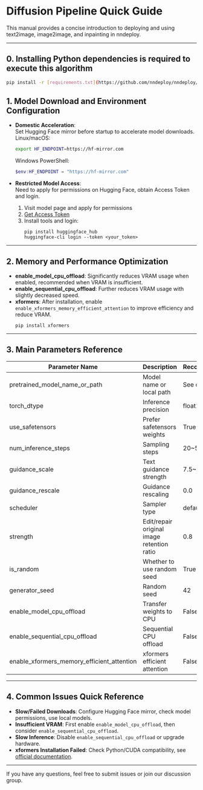
# Diffusion Pipeline Quick Guide

This manual provides a concise introduction to deploying and using text2image, image2image, and inpainting in nndeploy.

---

## 0. Installing Python dependencies is required to execute this algorithm

```bash
pip install -r [requirements.txt](https://github.com/nndeploy/nndeploy/blob/main/requirements.txt)
```

## 1. Model Download and Environment Configuration

- **Domestic Acceleration**:  
  Set Hugging Face mirror before startup to accelerate model downloads.  
  Linux/macOS:
  ```bash
  export HF_ENDPOINT=https://hf-mirror.com
  ```
  Windows PowerShell:
  ```powershell
  $env:HF_ENDPOINT = "https://hf-mirror.com"
  ```

- **Restricted Model Access**:  
  Need to apply for permissions on Hugging Face, obtain Access Token and login.  
  1. Visit model page and apply for permissions  
  2. [Get Access Token](https://huggingface.co/settings/tokens)  
  3. Install tools and login:
     ```
     pip install huggingface_hub
     huggingface-cli login --token <your_token>
     ```

---

## 2. Memory and Performance Optimization

- **enable_model_cpu_offload**: Significantly reduces VRAM usage when enabled, recommended when VRAM is insufficient.
- **enable_sequential_cpu_offload**: Further reduces VRAM usage with slightly decreased speed.
- **xformers**: After installation, enable `enable_xformers_memory_efficient_attention` to improve efficiency and reduce VRAM.
  ```
  pip install xformers
  ```

---

## 3. Main Parameters Reference

| Parameter Name        | Description            | Recommended/Default  |
|-----------------------|------------------------|----------------------|
| pretrained_model_name_or_path | Model name or local path | See official docs |
| torch_dtype           | Inference precision    | float16              |
| use_safetensors       | Prefer safetensors weights | True             |
| num_inference_steps   | Sampling steps         | 20~50                |
| guidance_scale        | Text guidance strength | 7.5~12.0             |
| guidance_rescale      | Guidance rescaling     | 0.0                  |
| scheduler             | Sampler type           | default              |
| strength              | Edit/repair original image retention ratio | 0.8 |
| is_random             | Whether to use random seed | True             |
| generator_seed        | Random seed            | 42                   |
| enable_model_cpu_offload | Transfer weights to CPU | False            |
| enable_sequential_cpu_offload | Sequential CPU offload | False         |
| enable_xformers_memory_efficient_attention | xformers efficient attention | False |

---

## 4. Common Issues Quick Reference

- **Slow/Failed Downloads**: Configure Hugging Face mirror, check model permissions, use local models.
- **Insufficient VRAM**: First enable `enable_model_cpu_offload`, then consider `enable_sequential_cpu_offload`.
- **Slow Inference**: Disable `enable_sequential_cpu_offload` or upgrade hardware.
- **xformers Installation Failed**: Check Python/CUDA compatibility, see [official documentation](https://github.com/facebookresearch/xformers).

---

If you have any questions, feel free to submit issues or join our discussion group.
